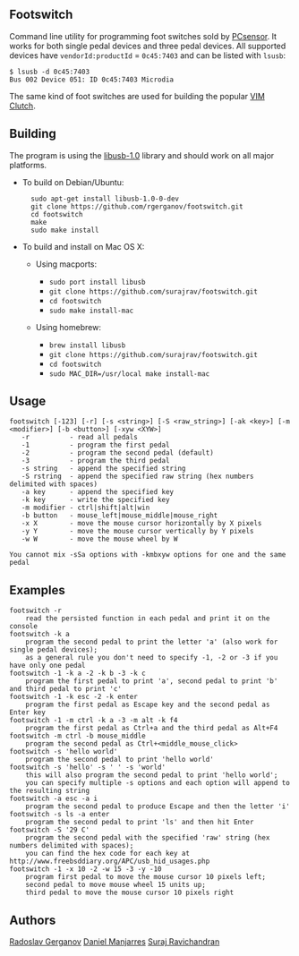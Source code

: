 Footswitch
----------

Command line utility for programming foot switches sold by [PCsensor][1]. It works for both single pedal devices and three pedal devices. All supported devices have `vendorId:productId` = `0c45:7403` and can be listed with `lsusb`:

    $ lsusb -d 0c45:7403
    Bus 002 Device 051: ID 0c45:7403 Microdia 

The same kind of foot switches are used for building the popular [VIM Clutch][2].

Building
--------

The program is using the [libusb-1.0][3] library and should work on all major platforms.

* To build on Debian/Ubuntu:

        sudo apt-get install libusb-1.0-0-dev
        git clone https://github.com/rgerganov/footswitch.git
        cd footswitch
        make
        sudo make install

* To build and install on Mac OS X:
    * Using macports:
        * `sudo port install libusb`
        * `git clone https://github.com/surajrav/footswitch.git`
        * `cd footswitch`
        * `sudo make install-mac`

    * Using homebrew:
        * `brew install libusb`
        * `git clone https://github.com/surajrav/footswitch.git`
        * `cd footswitch`
        * `sudo MAC_DIR=/usr/local make install-mac`

Usage
-----
    footswitch [-123] [-r] [-s <string>] [-S <raw_string>] [-ak <key>] [-m <modifier>] [-b <button>] [-xyw <XYW>]
       -r          - read all pedals
       -1          - program the first pedal
       -2          - program the second pedal (default)
       -3          - program the third pedal
       -s string   - append the specified string
       -S rstring  - append the specified raw string (hex numbers delimited with spaces)
       -a key      - append the specified key
       -k key      - write the specified key
       -m modifier - ctrl|shift|alt|win
       -b button   - mouse_left|mouse_middle|mouse_right
       -x X        - move the mouse cursor horizontally by X pixels
       -y Y        - move the mouse cursor vertically by Y pixels
       -w W        - move the mouse wheel by W

    You cannot mix -sSa options with -kmbxyw options for one and the same pedal

Examples
--------
    footswitch -r
        read the persisted function in each pedal and print it on the console
    footswitch -k a
        program the second pedal to print the letter 'a' (also work for single pedal devices);
        as a general rule you don't need to specify -1, -2 or -3 if you have only one pedal
    footswitch -1 -k a -2 -k b -3 -k c
        program the first pedal to print 'a', second pedal to print 'b' and third pedal to print 'c'
    footswitch -1 -k esc -2 -k enter
        program the first pedal as Escape key and the second pedal as Enter key
    footswitch -1 -m ctrl -k a -3 -m alt -k f4
        program the first pedal as Ctrl+a and the third pedal as Alt+F4
    footswitch -m ctrl -b mouse_middle
        program the second pedal as Ctrl+<middle_mouse_click>
    footswitch -s 'hello world'
        program the second pedal to print 'hello world'
    footswitch -s 'hello' -s ' ' -s 'world'
        this will also program the second pedal to print 'hello world';
        you can specify multiple -s options and each option will append to the resulting string
    footswitch -a esc -a i
        program the second pedal to produce Escape and then the letter 'i'
    footswitch -s ls -a enter
        program the second pedal to print 'ls' and then hit Enter
    footswitch -S '29 C'
        program the second pedal with the specified 'raw' string (hex numbers delimited with spaces);
        you can find the hex code for each key at http://www.freebsddiary.org/APC/usb_hid_usages.php
    footswitch -1 -x 10 -2 -w 15 -3 -y -10
        program first pedal to move the mouse cursor 10 pixels left;
        second pedal to move mouse wheel 15 units up;
        third pedal to move the mouse cursor 10 pixels right

Authors
-------
[Radoslav Gerganov](mailto:rgerganov@gmail.com)
[Daniel Manjarres](mailto:danmanj@gmail.com)
[Suraj Ravichandran](mailto:surajravi@gmail.com)

[1]: http://www.pcsensor.com/index.php?_a=viewCat&catId=2
[2]: https://github.com/alevchuk/vim-clutch
[3]: http://www.libusb.org/
